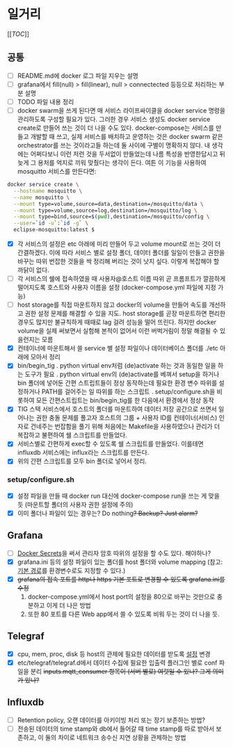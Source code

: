 # 일거리

[[_TOC_]]


## 공통

- [ ] README.md에 docker 로그 파일 지우는 설명
- [ ] grafana에서 fill(null) > fill(linear), null > connectected 등등으로 처리하는 부분 설명
- [ ] TODO 파일 내용 정리
- [ ] docker swarm을 쓰게 된다면 매 서비스 라이프싸이클을 docker service 명령을
관리하도록 구성할 필요가 있다. 그러한 경우 서비스 생성도 docker service
create로 만들어 쓰는 것이 더 나을 수도 있다. docker-compose는 서비스를 만들고
개발할 때 쓰고, 실제 서비스를 배치하고 운영하는 것은 docker swarm 같은
orchestrator를 쓰는 것이라고들 하는데 둘 사이에 구별이 명확하지 않다.
내 생각에는 어쩌다보니 이런 저런 것을 두서없이 만들었는데 나름 특성을
반영한답시고 뒤늦게 그 용처를 억지로 끼워 맞췄다는 생각이 든다. 여튼 이 기능을
사용하여 mosquitto 서비스를 만든다면:

```sh
docker service create \
  --hostname mosquitto \
  --name mosquitto \
  --mount type=volume,source=data,destination=/mosquitto/data \
  --mount type=volume,source=log,destination=/mosquitto/log \
  --mount type=bind,source=$(pwd),destination=/mosquitto/config \
  --user=`id -u`:`id -g` \
  eclipse-mosquitto:latest $
```

- [X] 각 서비스의 설정은 etc 아래에 미리 만들어 두고 volume mount로 쓰는 것이 더 간결하겠다. 이에 따라 서비스 별로 설정 폴더, 데이터 폴더를 일일이 만들고 권한을 바꾸는 따위 번잡한 것들을 싹 정리해 버리는 것이 낫지 싶다. 이렇게 복잡해야 할 까닭이 없다.
- [ ] 각 서비스의 쉘에 접속하였을 때 사용자@호스트 이름 따위 곧 프롬프트가 깔끔하게 떨어지도록 호스트와 사용자 이름을 설정 (docker-compose.yml 파일에 지정 가능)
- [ ] host storage를 직접 마운트하지 않고 docker의 volume을 만들어 속도를 개선하고 권한 설정 문제를 해결할 수 있을 지도. host storage를 곧장 마운트하면 편리한 경우도 많지만 불규칙하게 때때로 lag 걸려 성능을 떨어 뜨린다. 하지만 docker volume을 실제 써보면서 실험해 본적이 없어서 이런 버벅거림이 정말 해결될 수 있을런지는 모름
- [X] 컨테이너에 마운트해서 쓸 service 별 설정 파일이나 데이터베이스 폴더를 ./etc 아래에 모아서 정리
- [X] bin/begin_tig
  . python virtual env처럼 (de)activate 하는 것과 동일한 일을 하는 도구가 필요
  . python virtual env의 (de)activate를 베껴서 setup을 하거나 bin 폴더에 넣어둔 간편 스트립트들이 정상 동작하는데 필요한 환경 변수 따위를 설정하거나 PATH를 걸어주는 일 따위를 하는 스크립트
  . setup/configure.sh을 비롯하여 모든 간편스트립트는 bin/begin_tig를 한 다음에서 환경에서 정상 동작
- [X] TIG 스택 서비스에서 호스트의 폴더를 마운트하여 데이터 저장 공간으로 쓰면서 일어나는 권한 충돌 문제를 풀고자 호스트의 그룹 + 사용자 ID를 컨테이너(서비스) 인자로 건네주는 번잡함을 풀기 위해 처음에는 Makefile을 사용하였으나 관리가 더 복잡하고 불편하여 쉘 스크립트를 만들었다.
- [X] 서비스별로 간편하게 exec할 수 있도록  쉘 스크립트를 만들었다. 이를테면 influxdb 서비스에는 influx라는 스크립트를 만든다.
- [X] 위의 간편 스크립트를 모두 bin 폴더로 넣어서 정리.

### setup/configure.sh

- [X] 설정 파일을 만들 때 docker run 대신에 docker-compose run을 쓰는 게 맞을 듯 (마운트할 폴더의 사용자 권한 설정에 주의)
- [X] 이미 폴더나 파일이 있는 경우는? Do nothing~~? Backup? Just alarm?~~

## Grafana

- [ ] [Docker Secrets](https://grafana.com/docs/grafana/latest/installation/configure-docker/#configure-grafana-with-docker-secrets)을 써서 관리자 암호 따위의 설정을 할 수도 있다. 해야하나?
- [X] grafana.ini 등의 설정 파일이 있는 폴더를 host 폴더와 volume mapping (참고: [기본 경로](https://grafana.com/docs/grafana/latest/installation/configure-docker/#default-paths)를 환경변수로도 지정할 수 있다.)
- [X] ~~grafana의 접속 포트를 http나 https 기본 포트로 변경할 수 있도록 grafana.ini를 수정~~
  1. docker-compose.yml에서 host port의 설정을 80으로 바꾸는 것만으로 충분하고 이게 더 나은 방법
  2. 또한 80 포트를 다른 Web app에서 쓸 수 있도록 비워 두는 것이 더 나을 듯.

## Telegraf

- [X] cpu, mem, proc, disk 등 host의 관제에 필요한 데이터를 받도록 [설정](https://github.com/influxdata/telegraf/blob/master/docs/FAQ.md#q-how-can-i-monitor-the-docker-engine-host-from-within-a-container) 변경
- [X] etc/telegraf/telegraf.d에서 데이터 수집에 필요한 입출력 플러그인 별로 conf 파일을 분리 ~~inputs.mqtt_consumer 항목이 (서버 별로) 여럿일 수 있나? 그게 의미가 있나?~~

## Influxdb

- [ ] Retention policy, 오랜 데이터를 아키이빙 처리 또는 장기 보존하는 방법?
- [ ] 전송된 데이터의 time stamp와 db에서 들어갈 때 time stamp를 따로 받아서 보존하고, 이 둘의 차이로 네트워크 송수신 지연 상황을 관제하는 방법
